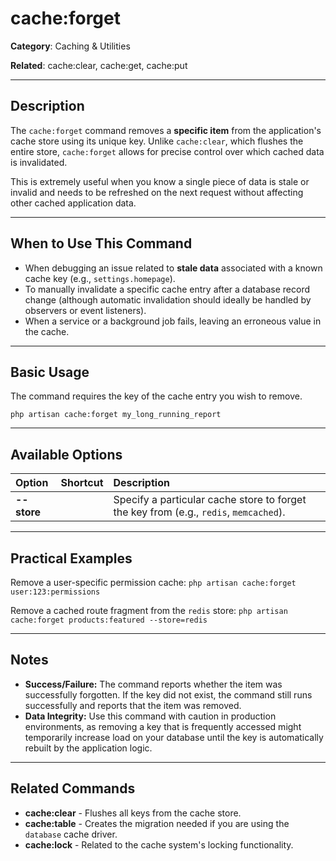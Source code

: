 # cache:forget

**Category**: Caching & Utilities

**Related**: cache:clear, cache:get, cache:put

---

## Description

The `cache:forget` command removes a **specific item** from the application's cache store using its unique key. Unlike `cache:clear`, which flushes the entire store, `cache:forget` allows for precise control over which cached data is invalidated.

This is extremely useful when you know a single piece of data is stale or invalid and needs to be refreshed on the next request without affecting other cached application data.

---

## When to Use This Command

- When debugging an issue related to **stale data** associated with a known cache key (e.g., `settings.homepage`).
- To manually invalidate a specific cache entry after a database record change (although automatic invalidation should ideally be handled by observers or event listeners).
- When a service or a background job fails, leaving an erroneous value in the cache.

---

## Basic Usage

The command requires the key of the cache entry you wish to remove.

`php artisan cache:forget my_long_running_report`

---

## Available Options

| Option | Shortcut | Description |
| :--- | :--- | :--- |
| **--store** | | Specify a particular cache store to forget the key from (e.g., `redis`, `memcached`). |

---

## Practical Examples

Remove a user-specific permission cache:
`php artisan cache:forget user:123:permissions`

Remove a cached route fragment from the `redis` store:
`php artisan cache:forget products:featured --store=redis`

---

## Notes

- **Success/Failure:** The command reports whether the item was successfully forgotten. If the key did not exist, the command still runs successfully and reports that the item was removed.
- **Data Integrity:** Use this command with caution in production environments, as removing a key that is frequently accessed might temporarily increase load on your database until the key is automatically rebuilt by the application logic.

---

## Related Commands

- **cache:clear** - Flushes all keys from the cache store.
- **cache:table** - Creates the migration needed if you are using the `database` cache driver.
- **cache:lock** - Related to the cache system's locking functionality.
